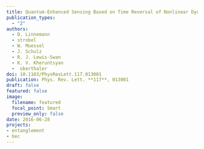 ```yaml
---
title: Quantum-Enhanced Sensing Based on Time Reversal of Nonlinear Dynamics
publication_types:
  - "2"
authors:
  - D. Linnemann
  - strobel
  - W. Muessel
  - J. Schulz
  - R. J. Lewis-Swan
  - K. V. Kheruntsyan
  -  oberthaler
doi: 10.1103/PhysRevLett.117.013001
publication: Phys. Rev. Lett. **117**, 013001
draft: false
featured: false
image:
  filename: featured
  focal_point: Smart
  preview_only: false
date: 2016-06-28
projects:
- entanglement
- bec
---
```

